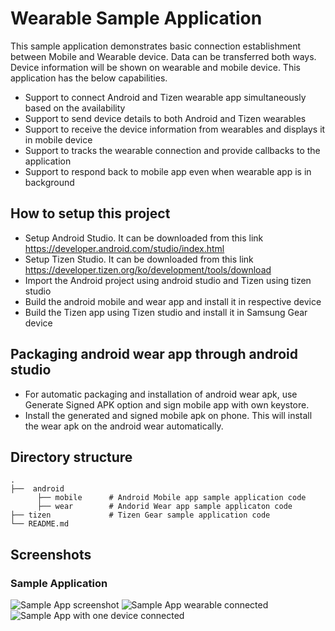 # Wearable Sample Application
This sample application demonstrates basic connection establishment between Mobile and Wearable device.
Data can be transferred both ways. Device information will be shown on wearable and mobile device.
This application has the below capabilities.

* Support to connect Android and Tizen wearable app simultaneously based on the availability
* Support to send device details to both Android and Tizen wearables
* Support to receive the device information from wearables and displays it in mobile device
* Support to tracks the wearable connection and provide callbacks to the application
* Support to respond back to mobile app even when wearable app is in background

## How to setup this project
* Setup Android Studio. It can be downloaded from this link
    https://developer.android.com/studio/index.html
* Setup Tizen Studio. It can be downloaded from this link
    https://developer.tizen.org/ko/development/tools/download
* Import the Android project using android studio and Tizen using tizen studio
* Build the android mobile and wear app and install it in respective device
* Build the Tizen app using Tizen studio and install it in Samsung Gear device

## Packaging android wear app through android studio
* For automatic packaging and installation of android wear apk, use Generate Signed APK option and sign mobile app with own keystore. 
* Install the generated and signed mobile apk on phone. This will install the wear apk on the android wear automatically.

## Directory structure
    .
    ├──  android
          ├── mobile      # Android Mobile app sample application code
          ├── wear        # Andorid Wear app sample applicaton code
    ├── tizen             # Tizen Gear sample application code
    └── README.md
## Screenshots

### Sample Application 

![Sample App screenshot](/screenshots/application_disconnected.png "Wearable disconnected")
![Sample App wearable connected](/screenshots/application_connected.png "Wearable connected")
![Sample App with one device connected](/screenshots/application_single_wearable.png "One wearable selected")

